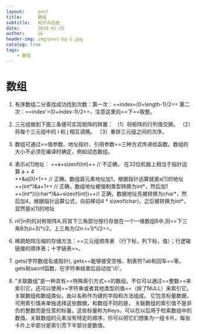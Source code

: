```yaml
---
layout:     post
title:      数组
subtitle:   知识点总结
date:       2018-02-25
author:     GG
header-img: img/post-bg-1.jpg
catalog: true
tags:
    - 数组
---
```



# 数组
1. 有序数组二分查找成功找到次数：第一次：==index=(0+length-1)/2==    第二次：==index'=(0+index-1)/2==，注意这里向==下==取整。
3. 三元组做到下面三条便可实现矩阵的转置：
（1）将矩阵的行列值交换。
（2）将每个三元组中的 i 和 j 相互调换。
（3）重排三元组之间的次序。
4. 数组可通过==值参数、地址指针、引用参数==三种方式传递给函数。数组的大小不必须在编译时确定，例如动态数组。
5. 表示a[1]地址：
 ++a+sizeof(int)++ // 不正确， 在32位机器上相当于指针运算 a + 4    
++&a[0]+1++ // 正确，数组首元素地址加1，根据指针运算就是a[1]的地址  
++(int*)&a+1++ // 正确，数组地址被强制类型转换为int*，然后加1  
++(int*)((char*)&a+sizeof(int))++// 正确，数据地址先被转换为char*，然后加4，根据指针运算公式，向前移动4 * sizeof(char)，之后被转换为int*，显然是a[1]的地址

9. n行n列的对称矩阵A,将其下三角部分按行存放在一个一维数组B中,则==下三角B为(i+3)*i/2，上三角为(2n-i+1)*i/2==。
10. 稀疏矩阵压缩的存储方法：==三元组顺序表  （行下标，列下标，值）；行逻辑链接的顺序表；十字链表==。
11. gets(字符数组名或指针), gets==能够接受空格、制表符Tab和回车==等。
gets和sacnf函数，在字符串结束后自动加'\0'。
8.  “关联数组”是一种具有==特殊索引方式==的数组。不仅可以通过==整数==来索引它，还可以使用==字符串或者其他类型的值==（除了NULL）来索引它。关联数组和数组类似，由以名称作为键的字段和方法组成。 它包含标量数据，可用索引值来单独选择这些数据，和数组不同的是， 关联数组的索引值不是非负的整数而是任意的标量。这些标量称为Keys，可以在以后用于检索数组中的数值。关联数组的元素没有特定的顺序，你可以把它们想象为一组卡片。每张卡片上半部分是索引而下半部分是数值。